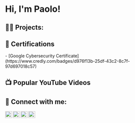 <h1>Hi, I'm Paolo! 

<h2>👨‍💻 Projects:</h2>


<h2>📃 Certifications</h2>
- [Google Cybersecurity Certificate] (https://www.credly.com/badges/d976f13b-25df-43c2-8c7f-97d697018c57)


<h2>📺 Popular YouTube Videos</h2>


<h2> 🤳 Connect with me:</h2>

[<img align="left" alt="JoshMadakor | YouTube" width="22px" src="https://cdn.jsdelivr.net/npm/simple-icons@v3/icons/youtube.svg" />][youtube]
[<img align="left" alt="JoshMadakor | Twitter" width="22px" src="https://cdn.jsdelivr.net/npm/simple-icons@v3/icons/twitter.svg" />][twitter]
[<img align="left" alt="JoshMadakor | LinkedIn" width="22px" src="https://cdn.jsdelivr.net/npm/simple-icons@v3/icons/linkedin.svg" />][linkedin]
[<img align="left" alt="JoshMadakor | Instagram" width="22px" src="https://cdn.jsdelivr.net/npm/simple-icons@v3/icons/instagram.svg" />][instagram]

[twitter]: https://twitter.com/pattherogue
[youtube]: https://www.youtube.com/@pattherogue
[Instagram]: https://www.instagram.com/pattherogue
[linkedin]: https://linkedin.com/in/paologmomez


